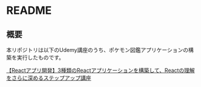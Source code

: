 # README

## 概要

本リポジトリは以下のUdemy講座のうち、ポケモン図鑑アプリケーションの構築を実行したものです。

[【Reactアプリ開発】3種類のReactアプリケーションを構築して、Reactの理解をさらに深めるステップアップ講座](https://www.udemy.com/course/react-3project-app-udemy/)
